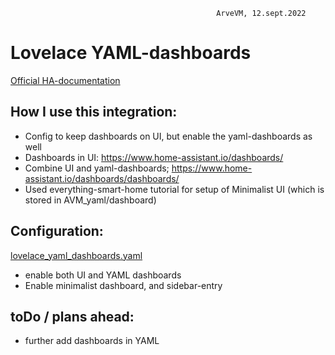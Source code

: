                                                   ArveVM, 12.sept.2022
# Lovelace YAML-dashboards
[Official HA-documentation](https://www.home-assistant.io/dashboards/)




## How I use this integration:  
- Config to keep dashboards on UI, but enable the yaml-dashboards as well
- Dashboards in UI:                 https://www.home-assistant.io/dashboards/
- Combine UI and yaml-dashboards;   https://www.home-assistant.io/dashboards/dashboards/
- Used everything-smart-home tutorial for setup of Minimalist UI (which is stored in AVM_yaml/dashboard)


## Configuration:
[lovelace_yaml_dashboards.yaml](lovelace_yaml_dashboards.yaml)
- enable both UI and YAML dashboards
- Enable minimalist dashboard, and sidebar-entry


## toDo / plans ahead:
- further add dashboards in YAML
